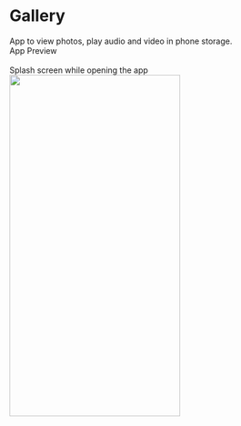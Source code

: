 # Gallery
App to view photos, play audio and video in phone storage.
<br> App Preview <br/>
<br/> Splash screen while opening the app <br/>
<img src="https://github.com/SahilVerma0651/Gallery/blob/master/Splash.png" width="300" height="600"/>
